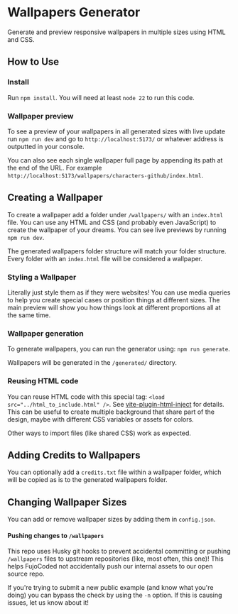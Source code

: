 # Wallpapers Generator

Generate and preview responsive wallpapers in multiple sizes using HTML and CSS.

## How to Use

### Install

Run `npm install`. You will need at least `node 22` to run this code.

### Wallpaper preview

To see a preview of your wallpapers in all generated sizes with live update run
`npm run dev` and go to `http://localhost:5173/` or whatever address is outputted
in your console.

You can also see each single wallpaper full page by appending its path
at the end of the URL. For example
`http://localhost:5173/wallpapers/characters-github/index.html`.

## Creating a Wallpaper

To create a wallpaper add a folder under `/wallpapers/` with an `index.html` file.
You can use any HTML and CSS (and probably even JavaScript) to create the wallpaper
of your dreams. You can see live previews by running `npm run dev`.

The generated wallpapers folder structure will match your folder structure. Every folder with
an `index.html` file will be considered a wallpaper.

### Styling a Wallpaper

Literally just style them as if they were websites! You can use media queries to help you
create special cases or position things at different sizes. The main preview will show you
how things look at different proportions all at the same time.

### Wallpaper generation

To generate wallpapers, you can run the generator using: `npm run generate`.

Wallpapers will be generated in the `/generated/` directory.

### Reusing HTML code

You can reuse HTML code with this special tag: `<load src="../html_to_include.html" />`. See
[vite-plugin-html-inject](https://www.npmjs.com/package/vite-plugin-html-inject) for details.
This can be useful to create multiple background that share part of the design, maybe with different
CSS variables or assets for colors.

Other ways to import files (like shared CSS) work as expected.

## Adding Credits to Wallpapers

You can optionally add a `credits.txt` file within a wallpaper folder, which will be
copied as is to the generated wallpapers folder.

## Changing Wallpaper Sizes

You can add or remove wallpaper sizes by adding them in `config.json`.

#### Pushing changes to `/wallpapers`

This repo uses Husky git hooks to prevent accidental committing or pushing
`/wallpapers` files to upstream repositories (like, most often, this one)! 
This helps FujoCoded not accidentally push our internal assets to our open 
source repo. 

If you're trying to submit a new public example (and know what you're doing)
you can bypass the check by using the `-n` option. If this is causing issues,
let us know about it!
